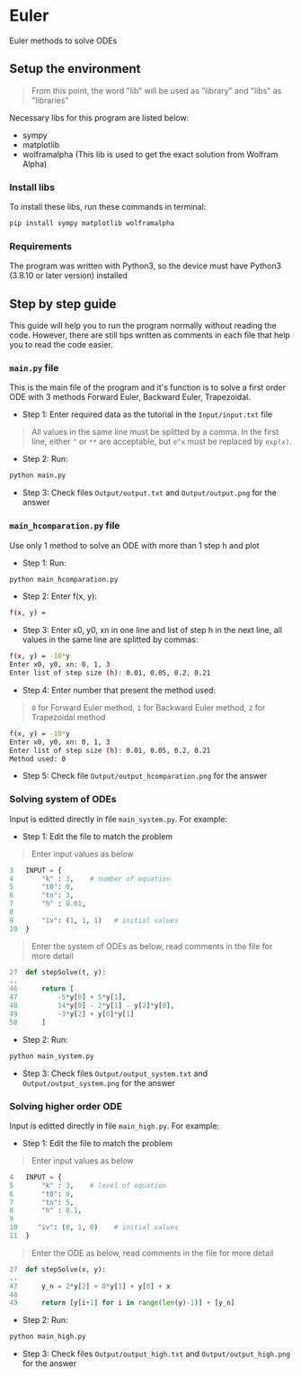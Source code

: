 # Euler
Euler methods to solve ODEs

## Setup the environment
> From this point, the word "lib" will be used as "library" and "libs" as "libraries"

Necessary libs for this program are listed below:
* sympy
* matplotlib
* wolframalpha (This lib is used to get the exact solution from Wolfram Alpha)

### Install libs
To install these libs, run these commands in terminal:

```bash
pip install sympy matplotlib wolframalpha
```

### Requirements
The program was written with Python3, so the device must have Python3 (3.8.10 or later version) installed

## Step by step guide
This guide will help you to run the program normally without reading the code.
However, there are still tips written as comments in each file that help you to read the code easier.

### `main.py` file
This is the main file of the program and it's function is to solve a first order ODE with 3 methods
Forward Euler, Backward Euler, Trapezoidal.

* Step 1: Enter required data as the tutorial in the `Input/input.txt` file
> All values in the same line must be splitted by a comma.
> In the first line, either `^` or `**` are acceptable, but `e^x` must be replaced by `exp(x)`.

* Step 2: Run:

```bash
python main.py
```

* Step 3: Check files `Output/output.txt` and `Output/output.png` for the answer

### `main_hcomparation.py` file
Use only 1 method to solve an ODE with more than 1 step h and plot

* Step 1: Run:

```bash
python main_hcomparation.py
```

* Step 2: Enter f(x, y):

```bash
f(x, y) = 
```

* Step 3: Enter x0, y0, xn in one line and list of step h in the next line, all values in the same line are splitted by commas:

```bash
f(x, y) = -10*y
Enter x0, y0, xn: 0, 1, 3
Enter list of step size (h): 0.01, 0.05, 0.2, 0.21
```

* Step 4: Enter number that present the method used:
> `0` for Forward Euler method,
> `1` for Backward Euler method, 
> `2` for Trapezoidal method

```bash
f(x, y) = -10*y
Enter x0, y0, xn: 0, 1, 3
Enter list of step size (h): 0.01, 0.05, 0.2, 0.21
Method used: 0
```

* Step 5: Check file `Output/output_hcomparation.png` for the answer

### Solving system of ODEs
Input is editted directly in file `main_system.py`. For example:

* Step 1: Edit the file to match the problem

> Enter input values as below
```python
3   INPUT = {
4       "k" : 3,    # number of equation
5       "t0": 0,    
6       "tn": 3,
7       "h" : 0.01,
8   
9       "iv": (1, 1, 1)   # initial values
10  }
```

> Enter the system of ODEs as below, read comments in the file for more detail
```python
27  def stepSolve(t, y):
..  
46      return [
47          -5*y[0] + 5*y[1],
48          14*y[0] - 2*y[1] - y[2]*y[0],
49          -3*y[2] + y[0]*y[1]
50      ]
```

* Step 2: Run:

```bash
python main_system.py
```

* Step 3: Check files `Output/output_system.txt` and `Output/output_system.png` for the answer

### Solving higher order ODE
Input is editted directly in file `main_high.py`. For example:

* Step 1: Edit the file to match the problem

> Enter input values as below
```python
4   INPUT = {
5       "k" : 3,    # level of equation
6       "t0": 0,    
7       "tn": 5,
8       "h" : 0.1,
9   
10     "iv": (0, 1, 0)    # initial values
11  }
```

> Enter the ODE as below, read comments in the file for more detail
```python
27  def stepSolve(x, y):
..  
47      y_n = 2*y[2] + 8*y[1] + y[0] + x
48      
49      return [y[i+1] for i in range(len(y)-1)] + [y_n]
```

* Step 2: Run:

```bash
python main_high.py
```

* Step 3: Check files `Output/output_high.txt` and `Output/output_high.png` for the answer

